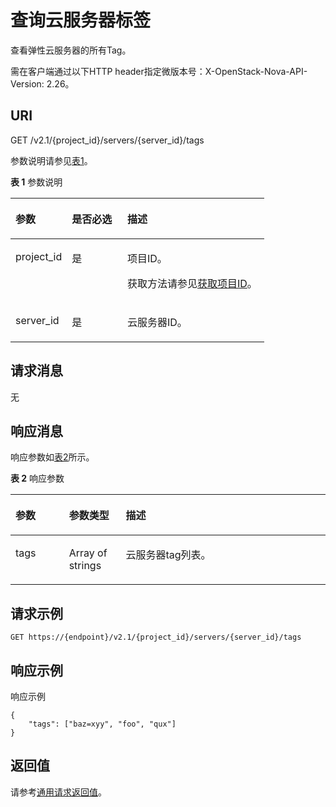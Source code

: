 # 查询云服务器标签<a name="ZH-CN_TOPIC_0065820822"></a>

查看弹性云服务器的所有Tag。

需在客户端通过以下HTTP header指定微版本号：X-OpenStack-Nova-API-Version: 2.26。

## URI<a name="zh-cn_topic_0057972837_section48648066"></a>

GET /v2.1/\{project\_id\}/servers/\{server\_id\}/tags

参数说明请参见[表1](#zh-cn_topic_0057972837_table32475667)。

**表 1**  参数说明

<a name="zh-cn_topic_0057972837_table32475667"></a>
<table><thead align="left"><tr id="zh-cn_topic_0057972837_row44937496"><th class="cellrowborder" valign="top" width="22.24%" id="mcps1.2.4.1.1"><p id="p5187119"><a name="p5187119"></a><a name="p5187119"></a>参数</p>
</th>
<th class="cellrowborder" valign="top" width="21.87%" id="mcps1.2.4.1.2"><p id="p17503500"><a name="p17503500"></a><a name="p17503500"></a>是否必选</p>
</th>
<th class="cellrowborder" valign="top" width="55.88999999999999%" id="mcps1.2.4.1.3"><p id="p8497414"><a name="p8497414"></a><a name="p8497414"></a>描述</p>
</th>
</tr>
</thead>
<tbody><tr id="zh-cn_topic_0057972837_row1664874"><td class="cellrowborder" valign="top" width="22.24%" headers="mcps1.2.4.1.1 "><p id="zh-cn_topic_0057972837_p637140"><a name="zh-cn_topic_0057972837_p637140"></a><a name="zh-cn_topic_0057972837_p637140"></a>project_id</p>
</td>
<td class="cellrowborder" valign="top" width="21.87%" headers="mcps1.2.4.1.2 "><p id="zh-cn_topic_0057972837_p51608407"><a name="zh-cn_topic_0057972837_p51608407"></a><a name="zh-cn_topic_0057972837_p51608407"></a>是</p>
</td>
<td class="cellrowborder" valign="top" width="55.88999999999999%" headers="mcps1.2.4.1.3 "><p id="p37593705"><a name="p37593705"></a><a name="p37593705"></a>项目ID。</p>
<p id="p1180512217438"><a name="p1180512217438"></a><a name="p1180512217438"></a>获取方法请参见<a href="获取项目ID.md">获取项目ID</a>。</p>
</td>
</tr>
<tr id="zh-cn_topic_0057972837_row41565035"><td class="cellrowborder" valign="top" width="22.24%" headers="mcps1.2.4.1.1 "><p id="zh-cn_topic_0057972837_p11324657"><a name="zh-cn_topic_0057972837_p11324657"></a><a name="zh-cn_topic_0057972837_p11324657"></a>server_id</p>
</td>
<td class="cellrowborder" valign="top" width="21.87%" headers="mcps1.2.4.1.2 "><p id="zh-cn_topic_0057972837_p44882061"><a name="zh-cn_topic_0057972837_p44882061"></a><a name="zh-cn_topic_0057972837_p44882061"></a>是</p>
</td>
<td class="cellrowborder" valign="top" width="55.88999999999999%" headers="mcps1.2.4.1.3 "><p id="zh-cn_topic_0057972837_p11568292"><a name="zh-cn_topic_0057972837_p11568292"></a><a name="zh-cn_topic_0057972837_p11568292"></a>云服务器ID。</p>
</td>
</tr>
</tbody>
</table>

## 请求消息<a name="zh-cn_topic_0057972837_section35179415"></a>

无

## 响应消息<a name="zh-cn_topic_0057972837_section1485113257556"></a>

响应参数如[表2](#zh-cn_topic_0057972838_table28387752)所示。

**表 2**  响应参数

<a name="zh-cn_topic_0057972838_table28387752"></a>
<table><thead align="left"><tr id="zh-cn_topic_0057972838_row66802302"><th class="cellrowborder" valign="top" width="17%" id="mcps1.2.4.1.1"><p id="zh-cn_topic_0057972838_p42277343"><a name="zh-cn_topic_0057972838_p42277343"></a><a name="zh-cn_topic_0057972838_p42277343"></a>参数</p>
</th>
<th class="cellrowborder" valign="top" width="18%" id="mcps1.2.4.1.2"><p id="zh-cn_topic_0057972838_p1912753"><a name="zh-cn_topic_0057972838_p1912753"></a><a name="zh-cn_topic_0057972838_p1912753"></a>参数类型</p>
</th>
<th class="cellrowborder" valign="top" width="65%" id="mcps1.2.4.1.3"><p id="zh-cn_topic_0057972838_p217030"><a name="zh-cn_topic_0057972838_p217030"></a><a name="zh-cn_topic_0057972838_p217030"></a>描述</p>
</th>
</tr>
</thead>
<tbody><tr id="zh-cn_topic_0057972838_row17579482"><td class="cellrowborder" valign="top" width="17%" headers="mcps1.2.4.1.1 "><p id="zh-cn_topic_0057972838_p14651901"><a name="zh-cn_topic_0057972838_p14651901"></a><a name="zh-cn_topic_0057972838_p14651901"></a>tags</p>
</td>
<td class="cellrowborder" valign="top" width="18%" headers="mcps1.2.4.1.2 "><p id="zh-cn_topic_0057972838_p45953370"><a name="zh-cn_topic_0057972838_p45953370"></a><a name="zh-cn_topic_0057972838_p45953370"></a>Array of strings</p>
</td>
<td class="cellrowborder" valign="top" width="65%" headers="mcps1.2.4.1.3 "><p id="zh-cn_topic_0057972838_p47045852"><a name="zh-cn_topic_0057972838_p47045852"></a><a name="zh-cn_topic_0057972838_p47045852"></a>云服务器tag列表。</p>
</td>
</tr>
</tbody>
</table>

## 请求示例<a name="section14532216125819"></a>

```
GET https://{endpoint}/v2.1/{project_id}/servers/{server_id}/tags
```

## 响应示例<a name="section1956815525910"></a>

响应示例

```
{ 
    "tags": ["baz=xyy", "foo", "qux"]
}
```

## 返回值<a name="zh-cn_topic_0057972837_zh-cn_topic_0020212692_section22960139"></a>

请参考[通用请求返回值](通用请求返回值.md)。

